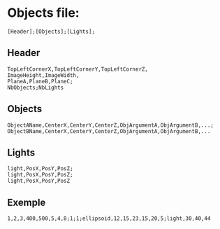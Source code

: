 # Objects file:

```
[Header];[Objects];[Lights];
```

## Header

```
TopLeftCornerX,TopLeftCornerY,TopLeftCornerZ,
ImageHeight,ImageWidth,
PlaneA,PlaneB,PlaneC;
NbObjects;NbLights
```

## Objects

```
ObjectAName,CenterX,CenterY,CenterZ,ObjArgumentA,ObjArgumentB,...;
ObjectBName,CenterX,CenterY,CenterZ,ObjArgumentA,ObjArgumentB,...
```

## Lights

```
light,PosX,PosY,PosZ;
light,PosX,PosY,PosZ;
light,PosX,PosY,PosZ
```

## Exemple

```
1,2,3,400,500,5,4,8;1;1;ellipsoid,12,15,23,15,20,5;light,30,40,44
```
